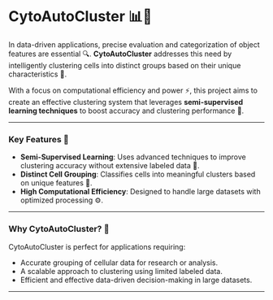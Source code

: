 # CytoAutoCluster 📊🔬

In data-driven applications, precise evaluation and categorization of object features are essential 🔍. **CytoAutoCluster** addresses this need by intelligently clustering cells into distinct groups based on their unique characteristics 🧬.

With a focus on computational efficiency and power ⚡, this project aims to create an effective clustering system that leverages **semi-supervised learning techniques** to boost accuracy and clustering performance 🚀.

---

### Key Features 📝
- **Semi-Supervised Learning**: Uses advanced techniques to improve clustering accuracy without extensive labeled data 🧠.
- **Distinct Cell Grouping**: Classifies cells into meaningful clusters based on unique features 🧪.
- **High Computational Efficiency**: Designed to handle large datasets with optimized processing ⚙️.

---

### Why CytoAutoCluster? 🤔
CytoAutoCluster is perfect for applications requiring:
- Accurate grouping of cellular data for research or analysis.
- A scalable approach to clustering using limited labeled data.
- Efficient and effective data-driven decision-making in large datasets.

---

